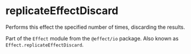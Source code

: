 # replicateEffectDiscard

Performs this effect the specified number of times, discarding the results.

Part of the `Effect` module from the `@effect/io` package. Also known as `Effect.replicateEffectDiscard`.
